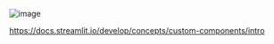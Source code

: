 ![image](https://github.com/hamidb80/streamlit-jalali-date-picker-drawer/assets/33871336/93a23985-9cc7-4542-a2de-15e17b5e3602)

https://docs.streamlit.io/develop/concepts/custom-components/intro
